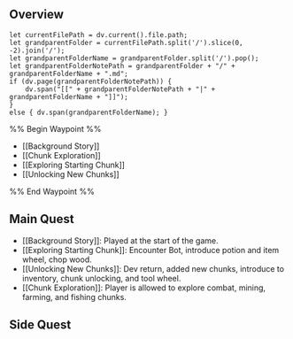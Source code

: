 ## Overview
```dataviewjs
let currentFilePath = dv.current().file.path;
let grandparentFolder = currentFilePath.split('/').slice(0, -2).join('/');
let grandparentFolderName = grandparentFolder.split('/').pop();
let grandparentFolderNotePath = grandparentFolder + "/" + grandparentFolderName + ".md";
if (dv.page(grandparentFolderNotePath)) {
	dv.span("[[" + grandparentFolderNotePath + "|" + grandparentFolderName + "]]");
}
else { dv.span(grandparentFolderName); }
```
%% Begin Waypoint %%
- [[Background Story]]
- [[Chunk Exploration]]
- [[Exploring Starting Chunk]]
- [[Unlocking New Chunks]]

%% End Waypoint %%

## Main Quest
- [[Background Story]]: Played at the start of the game.
- [[Exploring Starting Chunk]]: Encounter Bot, introduce potion and item wheel, chop wood.
- [[Unlocking New Chunks]]: Dev return, added new chunks, introduce to inventory, chunk unlocking, and tool wheel.
- [[Chunk Exploration]]: Player is allowed to explore combat, mining, farming, and fishing chunks.

## Side Quest
